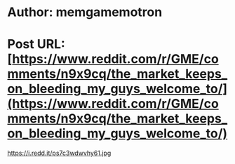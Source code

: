 # Author: memgamemotron
# Post URL: [https://www.reddit.com/r/GME/comments/n9x9cq/the_market_keeps_on_bleeding_my_guys_welcome_to/](https://www.reddit.com/r/GME/comments/n9x9cq/the_market_keeps_on_bleeding_my_guys_welcome_to/)


https://i.redd.it/ps7c3wdwvhy61.jpg